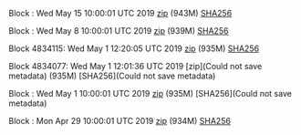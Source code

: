 Block : Wed May 15 10:00:01 UTC 2019 [zip](https://this-is-my.life/Zqdq5/bootstrap.dat.20190515.zip) (943M) [SHA256](https://this-is-my.life/Vt0Bz/sha256.txt)

Block : Wed May  8 10:00:01 UTC 2019 [zip](https://this-is-my.life/QyYnn/bootstrap.dat.20190508.zip) (939M) [SHA256](https://this-is-my.life/Ses7I/sha256.txt)

Block 4834115: Wed May  1 12:20:05 UTC 2019 [zip](https://this-is-my.life/sp7N3/bootstrap.dat.20190501.zip) (935M) [SHA256](https://this-is-my.life/t2C6u/sha256.txt)

Block 4834077: Wed May  1 12:01:36 UTC 2019 [zip](Could not save metadata) (935M) [SHA256](Could not save metadata)

Block : Wed May  1 10:00:01 UTC 2019 [zip]() (935M) [SHA256](Could not save metadata)

Block : Mon Apr 29 10:00:01 UTC 2019 [zip](https://transfer.sh/nIbmD/bootstrap.dat.20190429.zip) (934M) [SHA256](https://transfer.sh/kv4LJ/sha256.txt)
